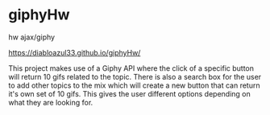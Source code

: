 # giphyHw
hw ajax/giphy

https://diabloazul33.github.io/giphyHw/

This project makes use of a Giphy API where the click of a specific button will return 10 gifs related to the topic. There is also a search box for the user to add other topics to the mix which will create a new button that can return it's own set of 10 gifs. This gives the user different options depending on what they are looking for.
